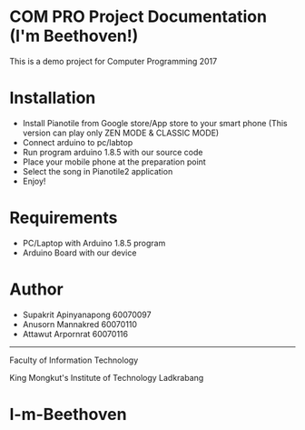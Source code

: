# COM PRO Project Documentation (I'm Beethoven!)
This is a demo project for Computer Programming 2017
# Installation
- Install Pianotile from Google store/App store to your smart phone (This version can play only ZEN MODE & CLASSIC MODE)
- Connect arduino to pc/labtop
- Run program arduino 1.8.5 with our source code
- Place your mobile phone at the preparation point
- Select the song in Pianotile2 application
- Enjoy!
# Requirements
- PC/Laptop with Arduino 1.8.5 program
- Arduino Board with our device
# Author
- Supakrit Apinyanapong 60070097
- Anusorn Mannakred 60070110
- Attawut Arpornrat 60070116

---

Faculty of Information Technology

King Mongkut's Institute of Technology Ladkrabang
# I-m-Beethoven
